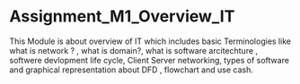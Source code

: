 # Assignment_M1_Overview_IT
This Module is about overview of IT which includes basic Terminologies like what is network ? , what is domain?, what is software arcitechture , softwere devlopment life cycle, Client Server networking, types of software and graphical representation about DFD , flowchart and use cash.
